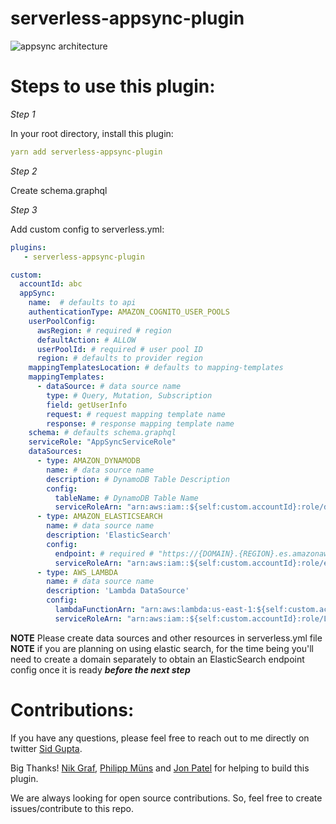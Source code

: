 # serverless-appsync-plugin

![appsync architecture](https://user-images.githubusercontent.com/1587005/36063617-fe8d4e5e-0e33-11e8-855b-447513ba7084.png)

# Steps to use this plugin:

*Step 1*

In your root directory, install this plugin:

```yml
yarn add serverless-appsync-plugin
```

*Step 2*

Create schema.graphql

*Step 3*

Add custom config to serverless.yml:

```yaml
plugins:
   - serverless-appsync-plugin

custom:
  accountId: abc
  appSync:
    name:  # defaults to api
    authenticationType: AMAZON_COGNITO_USER_POOLS
    userPoolConfig:
      awsRegion: # required # region
      defaultAction: # ALLOW
      userPoolId: # required # user pool ID
      region: # defaults to provider region
    mappingTemplatesLocation: # defaults to mapping-templates
    mappingTemplates:
      - dataSource: # data source name
        type: # Query, Mutation, Subscription
        field: getUserInfo
        request: # request mapping template name
        response: # response mapping template name
    schema: # defaults schema.graphql
    serviceRole: "AppSyncServiceRole"
    dataSources:
      - type: AMAZON_DYNAMODB
        name: # data source name
        description: # DynamoDB Table Description
        config:
          tableName: # DynamoDB Table Name
          serviceRoleArn: "arn:aws:iam::${self:custom.accountId}:role/dynamo-${self:custom.appSync.serviceRole}"
      - type: AMAZON_ELASTICSEARCH
        name: # data source name
        description: 'ElasticSearch'
        config:
          endpoint: # required # "https://{DOMAIN}.{REGION}.es.amazonaws.com"
          serviceRoleArn: "arn:aws:iam::${self:custom.accountId}:role/elasticSearch-${self:custom.appSync.serviceRole}"
      - type: AWS_LAMBDA
        name: # data source name
        description: 'Lambda DataSource'
        config:
          lambdaFunctionArn: "arn:aws:lambda:us-east-1:${self:custom.accountId}:function:appsync-example-dev-graphql"
          serviceRoleArn: "arn:aws:iam::${self:custom.accountId}:role/Lambda-${self:custom.appSync.serviceRole}"
```

**NOTE** Please create data sources and other resources in serverless.yml file
**NOTE** if you are planning on using elastic search, for the time being you'll need to create a domain separately to obtain an ElasticSearch endpoint config once it is ready ***before the next step***


# Contributions:

If you have any questions, please feel free to reach out to me directly on twitter [Sid Gupta](https://twitter.com/sidg_sid).

Big Thanks! [Nik Graf](https://twitter.com/nikgraf), [Philipp Müns](https://twitter.com/pmmuens) and [Jon Patel](https://twitter.com/superpatell) for helping to build this plugin.

We are always looking for open source contributions. So, feel free to create issues/contribute to this repo.
